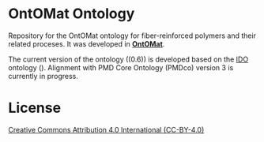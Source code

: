 # OntOMat Ontology
Repository for the OntOMat ontology for fiber-reinforced polymers and their related proceses. It was developed in **[OntOMat](https://www.materialdigital.de/project/20)**.

The current version of the ontology ((0.6)) is developed based on the [IDO](https://www.iso.org/standard/87560.html) ontology (). Alignment with PMD Core Ontology (PMDco) version 3 is currently in progress.

# License
[Creative Commons Attribution 4.0 International (CC-BY-4.0)](https://creativecommons.org/licenses/by/4.0/)
